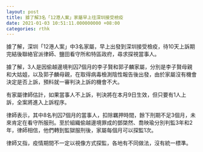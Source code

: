 ```yaml
---
layout: post
title: 據了解3名「12港人案」家屬早上往深圳接受檢疫
date: 2021-01-03 10:51:11.000000000 +08:00
categories: rthk
---
```


據了解，深圳「12港人案」中3名家屬，早上出發到深圳接受檢疫，待10天上訴期完結後聯絡官派律師、鹽田看守所和特區政府，尋求探視當事人。

據了解，3人是因偷越邊境判囚7個月的李子賢和郭子麟家屬，分別是李子賢母親和大姑姐，以及郭子麟母親，在取得病毒檢測陰性報告後出發，由於家屬沒有機會決定是否上訴，預料就一審判決上訴的機會不大。

有家屬律師估計，如果當事人不上訴，判決將在本月9日生效，但只要有1人上訴，全案將進入上訴程序。

律師表示，其中8名判囚7個月的當事人，扣除羈押時間，餘下刑期不足3個月，未來肯定在看守所服刑。至於組織偷越邊境罪成的鄧棨然、喬映瑜分別判監3年和2年，律師相信，他們轉到監獄服刑後，家屬每個月可以探監1次。

律師又指，疫情期間不一定以視像方式探監，各地有不同做法，沒有統一標準。
